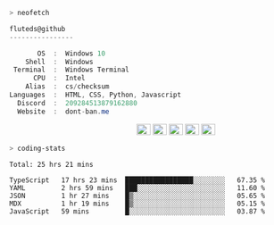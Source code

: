 ```zsh
> neofetch
```

<!--align="left" src="https://github.com/fluteds.png" alt="logo.png" width="200"/>-->

```csharp
fluteds@github
----------------

       OS  :  Windows 10
    Shell  :  Windows
 Terminal  :  Windows Terminal
      CPU  :  Intel
    Alias  :  cs/checksum
Languages  :  HTML, CSS, Python, Javascript
  Discord  :  209284513879162880
  Website  :  dont-ban.me
```

<p align="left">
  &nbsp; &nbsp; &nbsp; &nbsp; &nbsp;&nbsp; &nbsp; &nbsp; &nbsp; &nbsp;&nbsp; &nbsp; &nbsp; &nbsp; &nbsp; &nbsp; &nbsp; &nbsp; &nbsp; &nbsp; &nbsp;&nbsp; &nbsp; &nbsp; &nbsp; &nbsp;&nbsp; &nbsp; &nbsp; &nbsp; &nbsp;
  <img alt="#474342" src="https://via.placeholder.com/15/ADBAC7/000000?text=+" width="25" height="20" />
  <img alt="#fbedf6" src="https://via.placeholder.com/15/6CB6FF/000000?text=+" width="25" height="20" />
  <img alt="#c9594d" src="https://via.placeholder.com/15/F47067/000000?text=+" width="25" height="20" />
  <img alt="#f8b9b2" src="https://via.placeholder.com/15/DCBDFB/000000?text=+" width="25" height="20" />
  <img alt="#f8b9b2" src="https://via.placeholder.com/15/57ab5a/000000?text=+" width="25" height="20" />
</p>

```zsh
> coding-stats
```

<!--START_SECTION:waka-->
```text
Total: 25 hrs 21 mins

TypeScript   17 hrs 23 mins  █████████████████░░░░░░░░   67.35 % 
YAML         2 hrs 59 mins   ███░░░░░░░░░░░░░░░░░░░░░░   11.60 % 
JSON         1 hr 27 mins    █▒░░░░░░░░░░░░░░░░░░░░░░░   05.65 % 
MDX          1 hr 19 mins    █▒░░░░░░░░░░░░░░░░░░░░░░░   05.15 % 
JavaScript   59 mins         █░░░░░░░░░░░░░░░░░░░░░░░░   03.87 % 
```
<!--END_SECTION:waka-->
